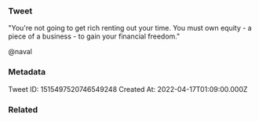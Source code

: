 ### Tweet
"You're not going to get rich renting out your time. You must own equity - a piece of a business - to gain your financial freedom."

@naval

### Metadata
Tweet ID: 1515497520746549248
Created At: 2022-04-17T01:09:00.000Z

### Related

